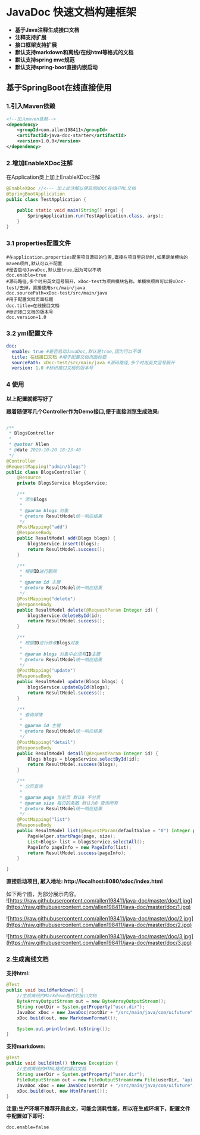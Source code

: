 
# JavaDoc 快速文档构建框架

- **基于Java注释生成接口文档**
- **注释支持扩展**
- **接口框架支持扩展**
- **默认支持markdown和离线/在线html等格式的文档**
- **默认支持spring mvc规范**
- **默认支持spring-boot直接内嵌启动**

## 基于SpringBoot在线直接使用

### 1.引入Maven依赖
```xml
<!--加入maven依赖-->
<dependency>
    <groupId>com.allen198411</groupId>
    <artifactId>java-doc-starter</artifactId>
    <version>1.0.0</version>
</dependency>
```

### 2.增加EnableXDoc注解
在Application类上加上EnableXDoc注解  
```java
@EnableXDoc //<--- 加上此注解以便启用XDOC在线HTML文档
@SpringBootApplication
public class TestApplication {

    public static void main(String[] args) {
        SpringApplication.run(TestApplication.class, args);
    }
}
```

### 3.1 properties配置文件
```
#在application.properties配置项目源码的位置,直接在项目里启动时,如果是单模块的maven项目,默认可以不配置
#是否启动JavaDoc,默认是true,因为可以不填
doc.enable=true 
#源码路径,多个时用英文逗号隔开，xDoc-test为项目模块名称。单模块项目可以将xDoc-test/去掉，直接使用src/main/java 
doc.sourcePath=xDoc-test/src/main/java  
#用于配置文档页面标题 
doc.title=在线接口文档  
#标识接口文档的版本号
doc.version=1.0   
```
### 3.2 yml配置文件
```yml
doc:
  enable: true #是否启动JavaDoc,默认是true,因为可以不填
  title: 在线接口文档 #用于配置文档页面标题
  sourcePath: xDoc-test/src/main/java #源码路径,多个时用英文逗号隔开
  version: 1.0 #标识接口文档的版本号
```

### 4 使用
**以上配置就都写好了**

**跟着随便写几个Controller作为Demo接口,便于直接浏览生成效果:**
```java

/**
 * BlogsController
 *
 * @author Allen
 * @date 2019-10-20 18:23:40
 */
@Controller
@RequestMapping("admin/blogs")
public class BlogsController {
    @Resource
    private BlogsService blogsService;

    /**
     * 添加Blogs
     *
     * @param blogs 对象
     * @return ResultModel统一响应结果
     */
    @PostMapping("add")
    @ResponseBody
    public ResultModel add(Blogs blogs) {
        blogsService.insert(blogs);
        return ResultModel.success();
    }

    /**
     * 根据ID进行删除
     *
     * @param id 主键
     * @return ResultModel统一响应结果
     */
    @PostMapping("delete")
    @ResponseBody
    public ResultModel delete(@RequestParam Integer id) {
        blogsService.deleteById(id);
        return ResultModel.success();
    }

    /**
     * 根据ID进行修改Blogs对象
     *
     * @param blogs 对象中必须有ID主键
     * @return ResultModel统一响应结果
     */
    @PostMapping("update")
    @ResponseBody
    public ResultModel update(Blogs blogs) {
        blogsService.updateById(blogs);
        return ResultModel.success();
    }

    /**
     * 查询详情
     *
     * @param id 主键
     * @return ResultModel统一响应结果
     */
    @PostMapping("detail")
    @ResponseBody
    public ResultModel detail(@RequestParam Integer id) {
        Blogs blogs = blogsService.selectById(id);
        return ResultModel.success(blogs);
    }

    /**
     * 分页查询
     *
     * @param page 当前页 默认0 不分页
     * @param size 每页的条数 默认为0 查询所有
     * @return ResultModel统一响应结果
     */
    @PostMapping("list")
    @ResponseBody
    public ResultModel list(@RequestParam(defaultValue = "0") Integer page, @RequestParam(defaultValue = "0") Integer size) {
        PageHelper.startPage(page, size);
        List<Blogs> list = blogsService.selectAll();
        PageInfo pageInfo = new PageInfo(list);
        return ResultModel.success(pageInfo);
    }

}

```

**直接启动项目, 敲入地址: http://localhost:8080/xdoc/index.html**  

如下两个图，为部分展示内容。  
![https://raw.githubusercontent.com/allen198411/java-doc/master/doc/1.jpg](https://raw.githubusercontent.com/allen198411/java-doc/master/doc/1.jpg)

![https://raw.githubusercontent.com/allen198411/java-doc/master/doc/2.jpg](https://raw.githubusercontent.com/allen198411/java-doc/master/doc/2.jpg)

![https://raw.githubusercontent.com/allen198411/java-doc/master/doc/3.jpg](https://raw.githubusercontent.com/allen198411/java-doc/master/doc/3.jpg)

### 2.生成离线文档
**支持html:**
```java
@Test
public void buildMarkdown() {
    //生成离线的Markdown格式的接口文档
    ByteArrayOutputStream out = new ByteArrayOutputStream();
    String rootDir = System.getProperty("user.dir");
    JavaDoc xDoc = new JavaDoc(rootDir + "/src/main/java/com/uifuture", new SpringWebFramework());
    xDoc.build(out, new MarkdownFormat());

    System.out.println(out.toString());
}
```

**支持markdown:**
```java
@Test
public void buildHtml() throws Exception {
    //生成离线的HTML格式的接口文档
    String userDir = System.getProperty("user.dir");
    FileOutputStream out = new FileOutputStream(new File(userDir, "api.html"));
    JavaDoc xDoc = new JavaDoc(userDir + "/src/main/java/com/uifuture", new SpringWebFramework());
    xDoc.build(out, new HtmlForamt());
}
```

**注意:生产环境不推荐开启此文，可能会消耗性能，所以在生成环境下，配置文件中配置如下即可:**
```txt
doc.enable=false
```
